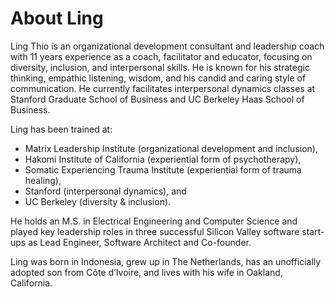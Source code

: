 # About Ling

Ling Thio is an organizational development consultant and leadership coach with 11 years experience as a coach, facilitator and educator, focusing on diversity, inclusion, and interpersonal skills. He is known for his strategic thinking, empathic listening, wisdom, and his candid and caring style of communication. He currently facilitates interpersonal dynamics classes at Stanford Graduate School of Business and UC Berkeley Haas School of Business.

Ling has been trained at:

* Matrix Leadership Institute (organizational development and inclusion),
* Hakomi Institute of California (experiential form of psychotherapy),
* Somatic Experiencing Trauma Institute (experiential form of trauma healing),
* Stanford (interpersonal dynamics), and
* UC Berkeley (diversity & inclusion).

He holds an M.S. in Electrical Engineering and Computer Science and played key leadership roles in three successful Silicon Valley software start-ups as Lead Engineer, Software Architect and Co-founder.

Ling was born in Indonesia, grew up in The Netherlands, has an unofficially adopted son from Côte d’Ivoire, and lives with his wife in Oakland, California.
